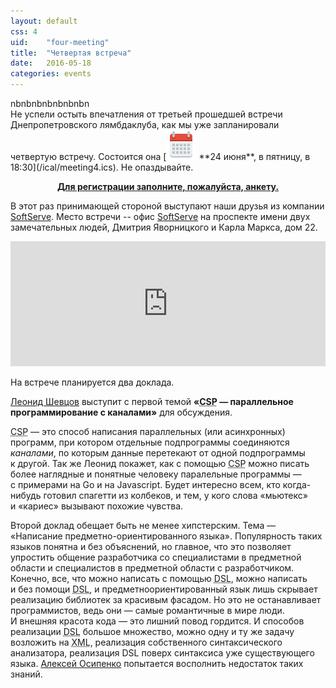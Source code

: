 ```yaml
---
layout: default
css: 4
uid:    "four-meeting"
title:  "Четвертая встреча"
date:   2016-05-18
categories: events
---
```


<div> nbnbnbnbnbnbnbn</div>
Не&nbsp;успели остыть впечатления от&nbsp;третьей прошедшей встречи Днепропетровского лямбдаклуба, как мы&nbsp;уже запланировали четвертую встречу. Состоится она [<img src="/images/c.svg" class="img-svg" /> **24&nbsp;июня**, в&nbsp;пятницу, в 18:30](/ical/meeting4.ics). Не опаздывайте.

<a style="text-align: center; font-weight: bold; display: block; text-decoration: underline;" href="http://goo.gl/forms/d7XqmuH5jrOdbDBH3">Для регистрации заполните, пожалуйста, анкету.</a>

В этот раз принимающей стороной выступают наши друзья из компании [SoftServe](https://softserve.ua/). Место встречи -- офис [SoftServe](https://softserve.ua/) на проспекте имени двух замечательных людей, Дмитрия Яворницкого и Карла Маркса, дом 22.

<iframe src="https://www.google.com/maps/embed?pb=!1m18!1m12!1m3!1d2645.9313982797453!2d35.05748301549409!3d48.45784577925026!2m3!1f0!2f0!3f0!3m2!1i1024!2i768!4f13.1!3m3!1m2!1s0x40dbe2d0bc1be33f%3A0x76f376cd8d7c147!2z0JDRgtGA0LjRg9C8!5e0!3m2!1sru!2sua!4v1464272690920" width="100%" height="200" frameborder="0" style="border:0" allowfullscreen></iframe>

На встрече планируется два доклада.

[Леонид Шевцов](https://leonid.shevtsov.me/) выступит с&nbsp;первой темой **&laquo;<abbr title="Communicating sequential processes">CSP</abbr>&nbsp;&mdash; параллельное программирование с&nbsp;каналами&raquo;** для обсуждения.

<abbr title="Communicating sequential processes">CSP</abbr>&nbsp;&mdash; это способ написания параллельных (или асинхронных) программ, при котором отдельные подпрограммы соединяются _каналами_, по&nbsp;которым данные перетекают от&nbsp;одной подпрограммы к&nbsp;другой. Так&nbsp;же Леонид покажет, как с&nbsp;помощью <abbr title="Communicating sequential processes">CSP</abbr> можно писать более наглядные и&nbsp;понятные человеку паралельные программы&nbsp;&mdash; с&nbsp;примерами на&nbsp;Go и&nbsp;на&nbsp;Javascript. Будет интересно всем, кто когда-нибудь готовил спагетти из&nbsp;колбеков, и&nbsp;тем, у&nbsp;кого слова &laquo;мьютекс&raquo; и&nbsp;&laquo;кариес&raquo; вызывают похожие чувства.

Второй доклад обещает быть не&nbsp;менее хипстерским. Тема&nbsp;&mdash; &laquo;Написание предметно-ориентированного языка&raquo;. Популярность таких языков понятна и&nbsp;без объяснений, но&nbsp;главное, что это позволяет упростить общение разработчика со&nbsp;специалистами в&nbsp;предметной области и&nbsp;специалистов в&nbsp;предметной области с&nbsp;разработчиком. Конечно, все, что можно написать с&nbsp;помощью <abbr title="Domain specific language">DSL</abbr>, можно написать и&nbsp;без помощи <abbr title="Domain specific language">DSL</abbr>, и&nbsp;предметноориентированный язык лишь скрывает реализацию библиотек за&nbsp;красивым фасадом. Но&nbsp;это не&nbsp;останавливает программистов, ведь они&nbsp;&mdash; самые романтичные в&nbsp;мире люди. И&nbsp;внешняя красота кода&nbsp;&mdash; это лишний повод гордится. И&nbsp;способов реализации <abbr title="Domain specific language">DSL</abbr> большое множество, можно одну и&nbsp;ту&nbsp;же задачу возложить на&nbsp;<abbr title="Extensible Markup Language">XML</abbr>, реализация собственного синтаксического анализатора, реализация DSL поверх синтаксиса уже существующего языка. [Алексей Осипенко](http://osipenko.in.ua/) попытается восполнить недостаток таких знаний.
